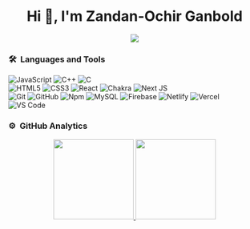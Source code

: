 
<!---
zagibest/zagibest is a ✨ special ✨ repository because its `README.md` (this file) appears on your GitHub profile.
You can click the Preview link to take a look at your changes.
--->
<h1 align="center">Hi 👋, I'm Zandan-Ochir Ganbold</h1>
	
<p align="center">
  <img src="https://komarev.com/ghpvc/?username=zagibest&color=blueviolet&style=flat">
</p>
	
### 🛠 &nbsp;Languages and Tools

![JavaScript](https://img.shields.io/badge/-JavaScript-%23F7DF1C?style=for-the-badge&logo=javascript&logoColor=000000&labelColor=%23F7DF1C&color=%23FFCE5A)
![C++](https://img.shields.io/badge/C%2B%2B-00599C?style=for-the-badge&logo=c%2B%2B&logoColor=white)
![C](https://img.shields.io/badge/C-00599C?style=for-the-badge&logo=c&logoColor=white)
<br>
![HTML5](https://img.shields.io/badge/-HTML5-%23E44D27?style=for-the-badge&logo=html5&logoColor=ffffff)
![CSS3](https://img.shields.io/badge/-CSS3-%231572B6?style=for-the-badge&logo=css3)
![React](https://img.shields.io/badge/-React-61DAFB?style=for-the-badge&logo=react&logoColor=ffffff)
![Chakra](https://img.shields.io/badge/chakra-%234ED1C5.svg?style=for-the-badge&logo=chakraui&logoColor=white)
![Next JS](https://img.shields.io/badge/Next-black?style=for-the-badge&logo=next.js&logoColor=white)
<br>
![Git](https://img.shields.io/badge/-Git-%23F05032?style=for-the-badge&logo=git&logoColor=%23ffffff)
![GitHub](https://img.shields.io/badge/-GitHub-181717?style=for-the-badge&logo=github)
![Npm](https://img.shields.io/badge/-npm-CB3837?style=for-the-badge&logo=npm)
![MySQL](https://img.shields.io/badge/MySQL-00000F?style=for-the-badge&logo=mysql&logoColor=white)
![Firebase](https://img.shields.io/badge/-Firebase-FFCA28?style=for-the-badge&logo=firebase&logoColor=ffffff)
![Netlify](https://img.shields.io/badge/Netlify-00C7B7?style=for-the-badge&logo=netlify&logoColor=white)
![Vercel](https://img.shields.io/badge/vercel-%23000000.svg?style=for-the-badge&logo=vercel&logoColor=white)
<br>
![VS Code](http://img.shields.io/badge/-VS%20Code-007ACC?style=for-the-badge&logo=visual-studio-code&logoColor=ffffff)
<br/>

### ⚙️ &nbsp;GitHub Analytics

<p align="center">
<a href="https://github.com/zagibest">
  <img height="160em" src="https://github-readme-stats-eight-theta.vercel.app/api?username=zagibest&show_icons=true&theme=algolia&include_all_commits=true&count_private=true"/>
  <img height="160em" src="https://github-readme-stats-eight-theta.vercel.app/api/top-langs/?username=zagibest&layout=compact&langs_count=8&theme=algolia"/>
</a>
</p>
